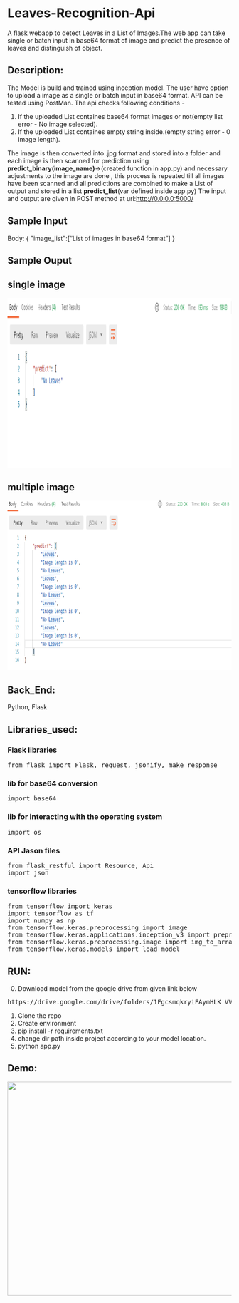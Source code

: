 # Leaves-Recognition-Api
A flask webapp to detect Leaves in a List of Images.The web app can take single or batch input in base64 format of image and predict the presence of leaves and distinguish of object. 

## Description: 
The Model is build and trained using inception model. The user have option to upload a image as a single or batch input in base64 format. API can be tested using PostMan. 
The api checks following conditions - 
1. If the uploaded List containes base64 format images or not(empty list error - No image selected).
2. If the uploaded List containes empty string inside.(empty string error - 0 image length).

The image is then converted into .jpg format and stored into a folder and each image is 
then scanned for prediction using <b>predict_binary(image_name)</b>->(created function in app.py) and necessary adjustments to the image are done , this process is repeated till all images have been scanned and all predictions are combined to make a List of output and stored in a list <b>predict_list</b>(var defined inside app.py)
The input and output are given in POST method at url:http://0.0.0.0:5000/

## Sample Input 
Body: {
"image_list":[“List of images in base64 format”]
}

## Sample Ouput

## single image

<img src="screenshots/Postman_single_image.png" width="700" height="380" />

## multiple image 

<img src="screenshots/Postman_12_image.png" width="600" height="380" />

## Back_End: 
Python, Flask  


## Libraries_used: 

### Flask libraries
<pre>
from flask import Flask, request, jsonify, make_response
</pre>
### lib for base64 conversion
<pre>
import base64
</pre>
### lib for interacting with the operating system
<pre>
import os
</pre>
### API Jason files
<pre>
from flask_restful import Resource, Api
import json
</pre>
### tensorflow libraries
<pre>
from tensorflow import keras
import tensorflow as tf
import numpy as np
from tensorflow.keras.preprocessing import image
from tensorflow.keras.applications.inception_v3 import preprocess_input
from tensorflow.keras.preprocessing.image import img_to_array
from tensorflow.keras.models import load_model
</pre>

## RUN: 
0. Download model from the google drive from given link below
<pre>https://drive.google.com/drive/folders/1FgcsmqkryiFAymHLK_VVf0JhWfBaTK8H?usp=sharing</pre>
1. Clone the repo   
2. Create environment  
3. pip install -r requirements.txt
4. change dir path inside project according to your model location.
4. python app.py  


## Demo:  

<img src="/flask_demo.gif" width="800" height="480" />
